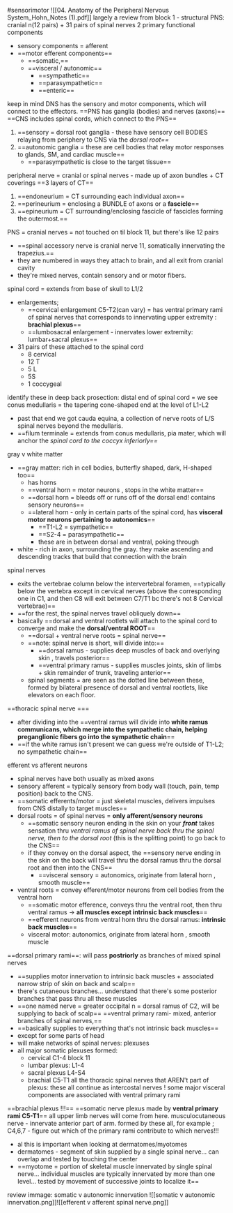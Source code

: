 #sensorimotor 
![[04. Anatomy of the Peripheral Nervous System_Hohn_Notes (1).pdf]]
largely a review from block 1 - 
structural PNS: cranial n(12 pairs) + 31 pairs of spinal nerves
2 primary functional components 
- sensory components = afferent
- ==motor efferent components==
	- ==somatic,==
	- ==visceral / autonomic==
		- ==sympathetic== 
		- ==parasympathetic== 
		- ==enteric== 

keep in mind DNS has the sensory and motor components, which will connect to the effectors. 
==PNS has ganglia (bodies) and nerves (axons)== 
==CNS includes spinal cords, which connect to the PNS== 

1. ==sensory = dorsal root ganglia - these have sensory cell BODIES relaying from periphery to CNS via the *dorsal root==* 
2. ==autonomic ganglia = these are cell bodies that relay motor responses to glands, SM, and cardiac muscle== 
	- ==parasympathetic is close to the target tissue==

peripheral nerve = cranial or spinal nerves - made up of axon bundles + CT coverings
==3 layers of CT==
1. ==endoneurium = CT surrounding each individual axon== 
2. ==perineurium = enclosing a BUNDLE of axons or a **fascicle**==
3. ==epineurium = CT surrounding/enclosing fascicle of fascicles forming the outermost.== 

PNS = cranial nerves = not touched on til block 11, but there's like 12 pairs
- ==spinal accessory nerve is cranial nerve 11, somatically innervating the trapezius.== 
- they are numbered in ways they attach to brain, and all exit from cranial cavity 
- they're mixed nerves, contain sensory and or motor fibers. 

spinal cord = extends from base of skull to L1/2 
- enlargements;
	- ==cervical enlargement C5-T2(can vary) = has ventral primary rami of spinal nerves that corresponds to innervating upper extremity : **brachial plexus**==
	- ==lumbosacral enlargement - innervates lower extremity: lumbar+sacral plexus== 
- 31 pairs of these attached to the spinal cord 
	- 8 cervical
	- 12 T
	- 5 L
	- 5S
	- 1 coccygeal

identify these in deep back prosection: 
distal end of spinal cord = we see conus medullaris = the tapering cone-shaped end at the level of L1-L2
- past that end we got cauda equina, a collection of nerve roots of L/S spinal nerves beyond the medullaris. 
- ==filum terminale = extends from conus medullaris, pia mater, which will anchor the *spinal cord to the coccyx inferiorly==* 

gray v white matter
- ==gray matter: rich in cell bodies, butterfly shaped, dark, H-shaped too== 
	- has horns
	- ==ventral horn = motor neurons , stops in the white matter== 
	- ==dorsal horn = bleeds off or runs off of the dorsal end! contains sensory neurons== 
	- ==lateral horn - only in certain parts of the spinal cord, has **visceral motor neurons pertaining to autonomics**==
		- ==T1-L2 = sympathetic==
		- ==S2-4 = parasympathetic== 
		- these are in between dorsal and ventral, poking through 
- white - rich in axon, surrounding the gray. they make ascending and descending tracks that build that connection with the brain 

spinal nerves
- exits the vertebrae column below the intervertebral foramen, ==typically below the vertebra except in cervical nerves (above the corresponding one in C1, and then C8 will exit between C7/T1 bc there's not 8 Cervical vertebrae)==
- ==for the rest, the spinal nerves travel obliquely down== 
- basically ==dorsal and ventral rootlets will attach to the spinal cord to converge and make the **dorsal/ventral ROOT**==
	- ==dorsal + ventral nerve roots = spinal nerve==
	- ==note: spinal nerve is short, will divide into:==
		- ==dorsal ramus - supplies deep muscles of back and overlying skin , travels posterior== 
		- ==ventral primary ramus - supplies muscles joints, skin of limbs + skin remainder of trunk, traveling anterior==  
	- spinal segments = are seen as the dotted line between these, formed by bilateral presence of dorsal and ventral rootlets, like elevators on each floor. 

==thoracic spinal nerve === 
- after dividing into the ==ventral ramus will divide into **white ramus communicans, which merge into the sympathetic chain, helping preganglionic fibers go into the sympathetic chain**==
- ==if the white ramus isn't present we can guess we're outside of T1-L2; no sympathetic chain== 

efferent vs afferent neurons
- spinal nerves have both usually as mixed axons
- sensory afferent = typically sensory from body wall (touch, pain, temp position) back to the CNS.  
- ==somatic efferents/motor = just skeletal muscles, delivers impulses from CNS distally to target muscles==
- dorsal roots = of spinal nerves = **only afferent/sensory neurons** 
	- ==somatic sensory neuron ending in the skin on your ***front*** takes sensation thru *ventral ramus of spinal nerve back thru the spinal nerve, then to the dorsal root* (this is the splitting point) to go back to the CNS== 
	- if they convey on the dorsal aspect, the ==sensory nerve ending in the skin on the back will travel thru the dorsal ramus thru the dorsal root and then into the CNS== 
		- ==visceral sensory = autonomics, originate from lateral horn  , smooth muscle== 
- ventral roots = convey efferent/motor neurons from cell bodies from the ventral horn 
	- ==somatic motor efference, conveys thru the ventral root, then thru ventral ramus -> **all muscles except intrinsic back muscles**==
	- ==efferent neurons from ventral horn thru the dorsal ramus: **intrinsic back muscles**== 
	- visceral motor: autonomics, originate from lateral horn  , smooth muscle 

==dorsal primary rami==: will pass **postriorly** as branches of mixed spinal nerves 
- ==supplies motor innervation to intrinsic back muscles + associated narrow strip of skin on back and scalp==
- there's cutaneous branches... understand that there's some posterior branches that pass thru all these muscles 
- ==one named nerve = greater occipital n = dorsal ramus of C2, will be supplying to back of scalp==
==ventral primary rami- mixed, anterior branches of spinal nerves,== 
- ==basically supplies to everything that's not intrinsic back muscles== 
- except for some parts of head 
- will make networks of spinal nerves: plexuses
- all major somatic plexuses formed: 
	- cervical C1-4 block 11 
	- lumbar plexus: L1-4 
	- sacral plexus L4-S4
	- brachial C5-T1
all the thoracic spinal nerves that AREN't part of plexus: these all continue as intercostal nerves ! 
some major visceral components are associated with ventral primary rami

==brachial plexus !!!==
==somatic nerve plexus made by **ventral primary rami C5-T1**==
all upper limb nerves will come from here. 
musculocutaneous nerve - innervate anterior part of arm. formed by these all, for example ; C4,6,7 - figure out which of the primary rami contribute to which nerves!!!
- al this is important when looking at dermatomes/myotomes
- dermatomes - segment of skin supplied by a single spinal nerve... can overlap and tested by touching the center 
- ==myotome = portion of skeletal muscle innervated by single spinal nerve... individual muscles are typically innervated by more than one level... tested by movement of successive joints to localize it== 

review immage:
somatic v autonomic innervation 
![[somatic v autonomic innervation.png]]![[efferent v afferent spinal nerve.png]]